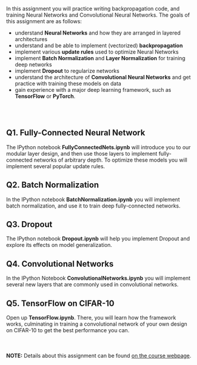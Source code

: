 In this assignment you will practice writing backpropagation code, and training Neural Networks and Convolutional Neural Networks. The goals of this assignment are as follows:
- understand **Neural Networks** and how they are arranged in layered architectures
- understand and be able to implement (vectorized) **backpropagation**
- implement various **update rules** used to optimize Neural Networks
- implement **Batch Normalization** and **Layer Normalization** for training deep networks
- implement **Dropout** to regularize networks
- understand the architecture of **Convolutional Neural Networks** and get practice with training these models on data
- gain experience with a major deep learning framework, such as **TensorFlow** or **PyTorch**.
<br />
<br />  

## Q1. Fully-Connected Neural Network
The IPython notebook **FullyConnectedNets.ipynb** will introduce you to our modular layer design, and then use those layers to implement fully-connected networks of arbitrary depth. To optimize these models you will implement several popular update rules.

## Q2. Batch Normalization
In the IPython notebook **BatchNormalization.ipynb** you will implement batch normalization, and use it to train deep fully-connected networks.

## Q3. Dropout
The IPython notebook **Dropout.ipynb** will help you implement Dropout and explore its effects on model generalization.

## Q4. Convolutional Networks
In the IPython Notebook **ConvolutionalNetworks.ipynb** you will implement several new layers that are commonly used in convolutional networks.

## Q5. TensorFlow on CIFAR-10
Open up **TensorFlow.ipynb**. There, you will learn how the framework works, culminating in training a convolutional network of your own design on CIFAR-10 to get the best performance you can.
<br /> 
<br /> 
<br /> 
<br /> 
**NOTE:** Details about this assignment can be found [on the course webpage](https://cs231n.github.io/assignments2019/assignment1/).
